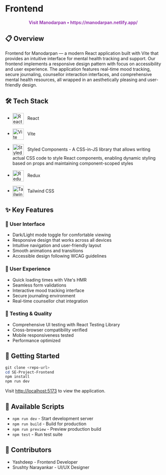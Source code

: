 # Frontend

<div align="center">
  <a href="https://manodarpan.netlify.app/" style="color:#8E24AA; text-decoration:none; font-weight:600">Visit Manodarpan • https://manodarpan.netlify.app/</a>
</div>

## 📋 Overview
Frontend for Manodarpan — a modern React application built with Vite that provides an intuitive interface for mental health tracking and support. Our frontend implements a responsive design pattern with focus on accessibility and user experience. The application features real-time mood tracking, secure journaling, counsellor interaction interfaces, and comprehensive mental health resources, all wrapped in an aesthetically pleasing and user-friendly design.

## 🛠️ Tech Stack

- <img src="https://images.icon-icons.com/2415/PNG/512/react_original_wordmark_logo_icon_146375.png" alt="React" width="36" style="vertical-align:middle; margin-right:8px"/> React

- <img src="https://vitejs.dev/logo.svg" alt="Vite" width="36" style="vertical-align:middle; margin-right:8px"/> Vite

- <img src="https://raw.githubusercontent.com/styled-components/brand/master/styled-components.png" alt="Styled Components" width="36" style="vertical-align:middle; margin-right:8px"/> Styled Components - A CSS-in-JS library that allows writing actual CSS code to style React components, enabling dynamic styling based on props and maintaining component-scoped styles

- <img src="https://raw.githubusercontent.com/reduxjs/redux/master/logo/logo.png" alt="Redux" width="36" style="vertical-align:middle; margin-right:8px"/> Redux

- <img src="https://upload.wikimedia.org/wikipedia/commons/thumb/d/d5/Tailwind_CSS_Logo.svg/2560px-Tailwind_CSS_Logo.svg.png" alt="Tailwind CSS" width="36" style="vertical-align:middle; margin-right:8px"/> Tailwind CSS

## ✨ Key Features

### 🎨 User Interface
- Dark/Light mode toggle for comfortable viewing
- Responsive design that works across all devices
- Intuitive navigation and user-friendly layout
- Smooth animations and transitions
- Accessible design following WCAG guidelines

### 💫 User Experience
- Quick loading times with Vite's HMR
- Seamless form validations
- Interactive mood tracking interface
- Secure journaling environment
- Real-time counsellor chat integration

### 🧪 Testing & Quality
- Comprehensive UI testing with React Testing Library
- Cross-browser compatibility verified
- Mobile responsiveness tested
- Performance optimized

## 🏃 Getting Started
```powershell
git clone <repo-url>
cd SE-Project-Frontend
npm install
npm run dev
```

Visit [http://localhost:5173](http://localhost:5173) to view the application.

## 📜 Available Scripts
- `npm run dev` - Start development server
- `npm run build` - Build for production
- `npm run preview` - Preview production build
- `npm test` - Run test suite

## 👥 Contributors
- Yashdeep - Frontend Developer
- Srushty Narayankar - UI/UX Designer
